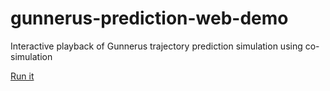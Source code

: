 # gunnerus-prediction-web-demo
Interactive playback of Gunnerus trajectory prediction simulation using co-simulation

[Run it](https://tongtonw.github.io/Prediction/) 
